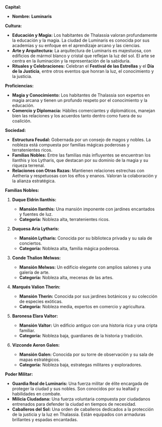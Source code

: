 **Capital:**

- **Nombre:** **Luminaris**

**Cultura:**

- **Educación y Magia:** Los habitantes de Thalassia valoran profundamente la educación y la magia. La ciudad de Luminaris es conocida por sus academias y su enfoque en el aprendizaje arcano y las ciencias.
- **Arte y Arquitectura:** La arquitectura de Luminaris es majestuosa, con edificios de mármol blanco y cristal que reflejan la luz del sol. El arte se centra en la iluminación y la representación de la sabiduría.
- **Rituales y Celebraciones:** Celebran el **Festival de las Estrellas** y el **Día de la Justicia**, entre otros eventos que honran la luz, el conocimiento y la justicia.

**Proficiencias:**

- **Magia y Conocimiento:** Los habitantes de Thalassia son expertos en magia arcana y tienen un profundo respeto por el conocimiento y la educación.
- **Comercio y Diplomacia:** Hábiles comerciantes y diplomáticos, manejan bien las relaciones y los acuerdos tanto dentro como fuera de su coalición.

**Sociedad:**

- **Estructura Feudal:** Gobernada por un consejo de magos y nobles. La nobleza está compuesta por familias mágicas poderosas y terratenientes ricos.
- **Familias Nobles:** Entre las familias más influyentes se encuentran los Ilanthis y los Lytharis, que destacan por su dominio de la magia y su riqueza terrenal.
- **Relaciones con Otras Razas:** Mantienen relaciones estrechas con Aetheria y respetuosas con los elfos y enanos. Valoran la colaboración y la alianza estratégica.

**Familias Nobles:**

1. **Duque Eldrin Ilanthis:**
    
    - **Mansión Ilanthis:** Una mansión imponente con jardines encantados y fuentes de luz.
    - **Categoría:** Nobleza alta, terratenientes ricos.
2. **Duquesa Aria Lytharis:**
    
    - **Mansión Lytharis:** Conocida por su biblioteca privada y su sala de conciertos.
    - **Categoría:** Nobleza alta, familia mágica poderosa.
3. **Conde Thalion Melwas:**
    
    - **Mansión Melwas:** Un edificio elegante con amplios salones y una galería de arte.
    - **Categoría:** Nobleza alta, mecenas de las artes.
4. **Marqués Valion Therin:**
    
    - **Mansión Therin:** Conocida por sus jardines botánicos y su colección de especies exóticas.
    - **Categoría:** Nobleza media, expertos en comercio y agricultura.
5. **Baronesa Elara Valtor:**
    
    - **Mansión Valtor:** Un edificio antiguo con una historia rica y una cripta familiar.
    - **Categoría:** Nobleza baja, guardianes de la historia y tradición.
6. **Vizconde Aeron Galen:**
    
    - **Mansión Galen:** Conocida por su torre de observación y su sala de mapas estratégicos.
    - **Categoría:** Nobleza baja, estrategas militares y exploradores.

**Poder Militar:**

- **Guardia Real de Luminaris:** Una fuerza militar de élite encargada de proteger la ciudad y sus nobles. Son conocidos por su lealtad y habilidades en combate.
- **Milicia Ciudadana:** Una fuerza voluntaria compuesta por ciudadanos entrenados para defender la ciudad en tiempos de necesidad.
- **Caballeros del Sol:** Una orden de caballeros dedicados a la protección de la justicia y la luz en Thalassia. Están equipados con armaduras brillantes y espadas encantadas.